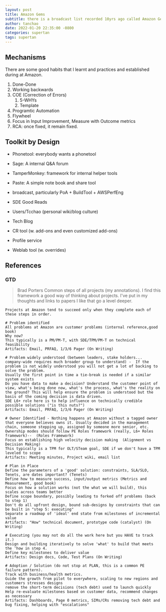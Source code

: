 ```yaml
---
layout: post
title: Amazon Gems
subtitle: there is a broadcast list recorded 10yrs ago called Amazon Gems, they still shine today
author: tanchao
date: 2022-01-20 22:35:00 -0800
categories: supertan
tags: supertan
---
```


## Mechanisms

There are some good habits that I learnt and practices and established during at Amazon.

1. Done-Done
2. Working backwards
3. COE (Correction of Errors)
    1. 5-WHYs
    1. Template
4. Programtic Automation
5. Flywheel
6. Focus in Input Improvement, Measure with Outcome metrics
7. RCA: once fixed, it remain fixed.


## Toolkit by Design

- Phonetool: everybody wants a phonetool
- Sage: A internal Q&A forum
- TamperMonkey: framework for internal helper tools
- Paste: A simple note book and share tool

- broadcast, particularly PoA + BuildTool + AWSPerfEng
- SDE Good Reads
- Users/Tcchao (personal wiki/blog culture)
- Tech Blog

- CR tool (w. add-ons and even customized add-ons)
- Profile service
- Weblab tool (w. overrides)

## References

### GTD

>Brad Porters 
>Common steps of all projects (my annotations). I find this framework a good way of thinking about projects. I've put in my thoughts and links to papers I like that go a level deeper.

```
Projects at Amazon tend to succeed only when they complete each of these steps in order.

# Problem identified
All problems at Amazon are customer problems (internal reference,good book)
Why now?
This typically is a PM/PM-T, with SDE/TPM/PM-T on technical feasibility
Artifacts: Email, PRFAQ, 1/3/6 Pager (On Writing)

# Problem widely understood (between leaders, stake holders... company-wide requires much broader group to understand) -  If the problem is not widely understood you will not get a lot of backing to solve the problem.
Usually the first point in time a tie-break is needed if a similar system exists
Do you have data to make a decision? Understand the customer point of view, what's being done now, what's the process, what's the reality on the ground? This will help ensure the problem is understood but the basis of the coming decision is data driven.
SDE L6+ role here is to help influence on technically credible possible solutions ("is this nuts?")
Artifacts: Email, PRFAQ, 1/3/6 Pager (On Writing)

# Owner Identified - Nothing happens at Amazon without a tagged owner that everyone believes owns it. Usually decided in the management chain, someone stepping up, assigned by someone more senior, etc.
Ownership modes should follow PE Roles framework (really, L6+ Roles framework)--  (Roles Framework)
Focus on establishing high velocity decision making  (Alignment vs Decision Making)
This typically is a TPM for OLT/STeam goal, SDE if we don't have a TPM leveled to scope
Artifacts: Meeting minutes, Project wiki, email list

# Plan in Place
Define the parameters of a 'good' solution: constraints, SLA/SLO, Tenets, are dates important? (Tenets)
Define how to measure success, input/output metrics (Metrics and Measurement, good book)
Focus on how a solution works (not the what we will build), this scales across teams better
Define scope boundary, possibly leading to forked off problems (back to step 1)
Don't do all upfront design, bound sub-designs by constraints that can be built in "step 5: executing"
Separate a roadmap of 'ideal' end state from milestones of incremental value
Artifacts: "How" technical document, prototype code (catalyst) (On Writing)

# Executing (you may not do all the work here but you HAVE to track it.)
Design and building iteratively to solve 'what' to build that meets the 'how in step 4.
Define key milestones to deliver value
Artifacts: Design docs, Code, Test Plans (On Writing)

# Adoption / Solution (do not stop at PLAN, this is a common PE failure pattern).
Track with business/health metrics.
Guide the growth from pilot to everywhere, scaling to new regions and customers stresses designs
remove the short-term decisions (tech debt) used to launch quickly
Help re-evaluate milestones based on customer data, recommend changes as necessary
Artifacts: Dashboards, Page 0 metrics, SIMs/CRs removing tech debt and bug fixing, helping with "escalations"
```